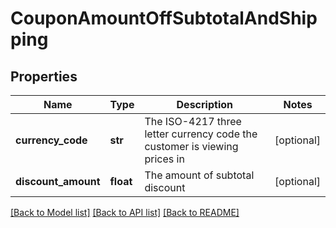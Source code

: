# CouponAmountOffSubtotalAndShipping

## Properties
Name | Type | Description | Notes
------------ | ------------- | ------------- | -------------
**currency_code** | **str** | The ISO-4217 three letter currency code the customer is viewing prices in | [optional] 
**discount_amount** | **float** | The amount of subtotal discount | [optional] 

[[Back to Model list]](../README.md#documentation-for-models) [[Back to API list]](../README.md#documentation-for-api-endpoints) [[Back to README]](../README.md)


